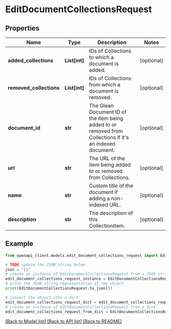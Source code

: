 # EditDocumentCollectionsRequest


## Properties

Name | Type | Description | Notes
------------ | ------------- | ------------- | -------------
**added_collections** | **List[int]** | IDs of Collections to which a document is added. | [optional] 
**removed_collections** | **List[int]** | IDs of Collections from which a document is removed. | [optional] 
**document_id** | **str** | The Glean Document ID of the item being added to or removed from Collections if it&#39;s an indexed document. | [optional] 
**url** | **str** | The URL of the item being added to or removed from Collections. | [optional] 
**name** | **str** | Custom title of the document if adding a non-indexed URL. | [optional] 
**description** | **str** | The description of this CollectionItem. | [optional] 

## Example

```python
from openapi_client.models.edit_document_collections_request import EditDocumentCollectionsRequest

# TODO update the JSON string below
json = "{}"
# create an instance of EditDocumentCollectionsRequest from a JSON string
edit_document_collections_request_instance = EditDocumentCollectionsRequest.from_json(json)
# print the JSON string representation of the object
print(EditDocumentCollectionsRequest.to_json())

# convert the object into a dict
edit_document_collections_request_dict = edit_document_collections_request_instance.to_dict()
# create an instance of EditDocumentCollectionsRequest from a dict
edit_document_collections_request_from_dict = EditDocumentCollectionsRequest.from_dict(edit_document_collections_request_dict)
```
[[Back to Model list]](../README.md#documentation-for-models) [[Back to API list]](../README.md#documentation-for-api-endpoints) [[Back to README]](../README.md)


